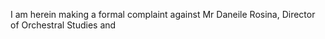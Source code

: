 I am herein making a formal complaint against Mr Daneile Rosina, Director of Orchestral Studies and 